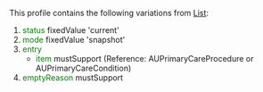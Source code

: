 This profile contains the following variations from [List](https://www.hl7.org/fhir/list.html):

1. <span style='color:green'> status </span> fixedValue 'current'
1. <span style='color:green'> mode </span> fixedValue 'snapshot'
1. <span style='color:green'> entry </span> 
   * <span style='color:green'> item</span> mustSupport (Reference: AUPrimaryCareProcedure or AUPrimaryCareCondition)
1. <span style='color:green'> emptyReason</span> mustSupport
